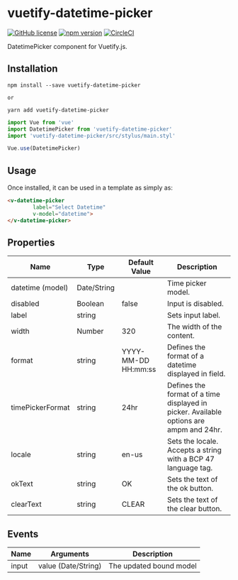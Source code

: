 # vuetify-datetime-picker
[![GitHub license](https://img.shields.io/badge/license-MIT-blue.svg)](https://github.com/darrenfang/vuetify-datetime-picker/blob/master/LICENSE)
[![npm version](https://img.shields.io/npm/v/vuetify-datetime-picker.svg?style=flat)](https://www.npmjs.com/package/vuetify-datetime-picker)
[![CircleCI](https://img.shields.io/circleci/project/github/darrenfang/vuetify-datetime-picker.svg)](https://circleci.com/gh/darrenfang/vuetify-datetime-picker)

DatetimePicker component for Vuetify.js.

## Installation

```shell
npm install --save vuetify-datetime-picker

or

yarn add vuetify-datetime-picker
```

```js
import Vue from 'vue'
import DatetimePicker from 'vuetify-datetime-picker'
import 'vuetify-datetime-picker/src/stylus/main.styl'

Vue.use(DatetimePicker)
```

## Usage

Once installed, it can be used in a template as simply as:

```html
<v-datetime-picker
        label="Select Datetime"
        v-model="datetime">
</v-datetime-picker>
```

## Properties

|        Name        |  Type         |    Default Value    |                         Description                                                    |
| ------------------ | ------------- | ------------------- | -------------------------------------------------------------------------------------- |
| datetime (model)   | Date/String   |                     | Time picker model.                                                                     |
| disabled           | Boolean       | false               | Input is disabled.                                                                     |
| label              | string        |                     | Sets input label.                                                                      |
| width              | Number        | 320                 | The width of the content.                                                              |
| format             | string        | YYYY-MM-DD HH:mm:ss | Defines the format of a datetime displayed in field.                                   |
| timePickerFormat   | string        | 24hr                | Defines the format of a time displayed in picker. Available options are ampm and 24hr. |
| locale             | string        | en-us               | Sets the locale. Accepts a string with a BCP 47 language tag.                          |
| okText             | string        | OK                  | Sets the text of the ok button.                                                        |
| clearText          | string        | CLEAR               | Sets the text of the clear button.                                                     |

## Events

|    Name    |    Arguments           |       Description        |
| -----------| -----------------------| ------------------------ |
| input      | value (Date/String)    | The updated bound model  |
